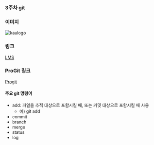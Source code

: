 ### 3주차 git
### 이미지
![kaulogo](../img/kau/img.png)
### 링크
[LMS](https://lms.kau.ac.kr/login.php)
### ProGit 링크
[Progit](https://git-scm.com/book/ko/v2)
#### 주요 git 명령어
* add: 파일을 추적 대상으로 포함시킬 때, 또는 커밋 대상으로 포함시킬 때 사용
	* 예) git add
* commit
* branch
* merge
* status
* log
